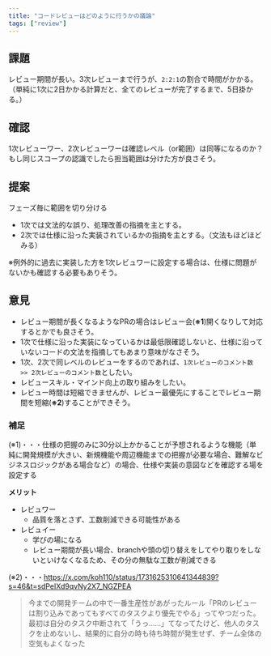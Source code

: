 ```yaml
---
title: "コードレビューはどのように行うかの議論"
tags: ["review"]
---
```


## 課題
レビュー期間が長い。3次レビューまで行うが、`2:2:1`の割合で時間がかかる。
（単純に1次に2日かかる計算だと、全てのレビューが完了するまで、5日掛かる。）

## 確認
1次レビューワー、2次レビューワーは確認レベル（or範囲）は同等になるのか？
もし同じスコープの認識でしたら担当範囲は分けた方が良さそう。

## 提案
フェーズ毎に範囲を切り分ける
- 1次では文法的な誤り、処理改善の指摘を主とする。
- 2次では仕様に沿った実装されているかの指摘を主とする。（文法もほどほどみる）

※例外的に過去に実装した方を1次レビュワーに設定する場合は、仕様に問題がないかも確認する必要もありそう。

## 意見
- レビュー期間が長くなるようなPRの場合はレビュー会(**※1**)開くなりして対応するとかでも良さそう。
- 1次で仕様に沿った実装になっているかは最低限確認しないと、仕様に沿っていないコードの文法を指摘してもあまり意味がなさそう。
- 1次、2次で同レベルのレビューをするのであれば、`1次レビューのコメント数 >> 2次レビューのコメント数`としたい。
- レビュースキル・マインド向上の取り組みをしたい。
- レビュー時間は短縮できませんが、レビュー最優先にすることでレビュー期間を短縮(**※2**)することができそう。

### 補足
(※1)・・・仕様の把握のみに30分以上かかることが予想されるような機能（単純に開発規模が大きい、新規機能や周辺機能までの把握が必要な場合、難解なビジネスロジックがある場合など）の場合、仕様や実装の意図などを確認する場を設定する

**メリット**
- レビュワー
    - 品質を落とさず、工数削減できる可能性がある
- レビュイー
    - 学びの場になる
    - レビュー期間が長い場合、branchや頭の切り替えをしてやり取りをしないといけなくなるため、その分の無駄な工数が削減できる

(※2)・・・https://x.com/koh110/status/1731625310641344839?s=46&t=sdPeIXd9qvNy2X7_NGZPEA
> 今までの開発チームの中で一番生産性があがったルール「PRのレビューは割り込みであってもすべてのタスクより優先でやる」ってやつだった。
> 最初は自分のタスク中断されて「うっ……」てなってたけど、他人のタスクを止めないし、結果的に自分の時も待ち時間が発生せず、チーム全体の空気もよくなった
